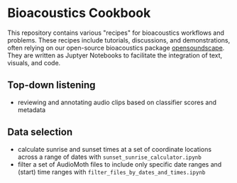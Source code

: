 # Bioacoustics Cookbook
This repository contains various "recipes" for bioacoustics workflows and problems. These recipes include tutorials, discussions, and demonstrations, often relying on our open-source bioacoustics package [opensoundscape](https://github.com/kitzeslab/opensoundscape). They are written as Juptyer Notebooks to facilitate the integration of text, visuals, and code. 

## Top-down listening
- reviewing and annotating audio clips based on classifier scores and metadata

## Data selection
- calculate sunrise and sunset times at a set of coordinate locations across a range of dates with `sunset_sunrise_calculator.ipynb`
- filter a set of AudioMoth files to include only specific date ranges and (start) time ranges with `filter_files_by_dates_and_times.ipynb`
